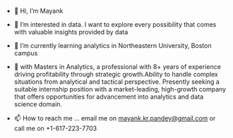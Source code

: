 - 👋 Hi, I’m Mayank
- 👀 I’m interested in data. I want to explore every possibility that comes with valuable insights provided by data 
- 🌱 I’m currently learning analytics in Northeastern University, Boston campus
- 💞️ with Masters in Analytics, a professional with 8+ years of experience driving profitability through strategic growth.Ability to handle        complex situations from analytical and tactical perspective. Presently seeking a suitable internship position with a market-leading, high-growth            company that offers opportunities for advancement into analytics and data science domain.

- 📫 How to reach me ... email me on mayank.kr.pandey@gmail.com or call me on +1-617-223-7703

<!---
Mayank-004/Mayank-004 is a ✨ special ✨ repository because its `README.md` (this file) appears on your GitHub profile.
You can click the Preview link to take a look at your changes.
--->
